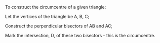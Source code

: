 To construct the circumcentre of a given triangle:

Let the vertices of the triangle be A, B, C;

Construct the perpendicular bisectors of AB and AC;

Mark the intersection, D, of these two bisectors - this is the
circumcentre.
